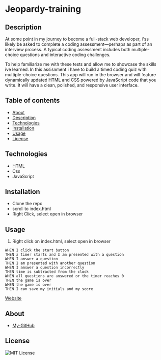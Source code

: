 # Jeopardy-training

## Description 
At some point in my journey to become a full-stack web developer, i'ss likely be asked to complete a coding assessment&mdash;perhaps as part of an interview process. A typical coding assessment includes both multiple-choice questions and interactive coding challenges. 

To help familiarize me with these tests and allow me to showcase the skills ive learned. In this assisnment i have to build a timed coding quiz with multiple-choice questions. This app will run in the browser and will feature dynamically updated HTML and CSS powered by JavaScript code that you write. It will have a clean, polished, and responsive user interface. 


## Table of contents

- [About](#about)
- [Description](#description)
- [Technologies](#technologies)
- [Installation](#installation)
- [Usage](#usage)
- [License](#license)



## Technologies

- HTML
- Css
- JavaScript



## Installation
- Clone the repo
- scroll to index.html
- Right Click, select open in browser


## Usage

1. Right click on index.html, select open in browser 
```
WHEN I click the start button
THEN a timer starts and I am presented with a question
WHEN I answer a question
THEN I am presented with another question
WHEN I answer a question incorrectly
THEN time is subtracted from the clock
WHEN all questions are answered or the timer reaches 0
THEN the game is over
WHEN the game is over
THEN I can save my initials and my score
```
 [Website](https://jos-j.github.io/jeopardy_training/)
 
 



## About
- [My-GitHub](https://jos-j.github.io/jeopardy_training/)
 



## License
![MIT License](https://img.shields.io/badge/License-MIT-orange.svg)


